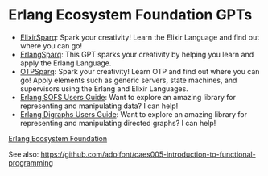 # Erlang Ecosystem Foundation GPTs

- [ElixirSparq](https://chatgpt.com/g/g-tcpHC0f7F-elixirsparq): Spark your creativity! Learn the Elixir Language and find out where you can go!
- [ErlangSparq](https://chatgpt.com/g/g-GbhfnxBKm-erlangsparq): This GPT sparks your creativity by helping you learn and apply the Erlang Language.
- [OTPSparq](https://chatgpt.com/g/g-9J9PVFlRZ-otpsparq): Spark your creativity! Learn OTP and find out where you can go! Apply elements such as generic servers, state machines, and supervisors using the Erlang and Elixir Languages.
- [Erlang SOFS Users Guide](https://chatgpt.com/g/g-67ebfb45c8f0819180cfd8f8228449ef-erlang-sofs-users-guide): Want to explore an amazing library for representing and manipulating data? I can help!
- [Erlang Digraphs Users Guide](https://chatgpt.com/g/g-680ad575dadc8191a0b5d0c6c9127987-erlang-digraphs-users-guide): Want to explore an amazing library for representing and manipulating directed graphs? I can help!


[Erlang Ecosystem Foundation](https://erlef.org/)

See also: <https://github.com/adolfont/caes005-introduction-to-functional-programming>
